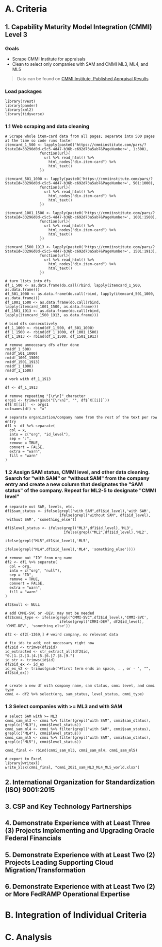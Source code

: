 # A. Criteria

## 1. Capability Maturity Model Integration (CMMI) Level 3
### Goals
- Scrape CMMI Institute for appraisals
- Clean to select only companies with SAM and CMMI ML3, ML4, and ML5
> Data can be found on [CMMI Institute, Published Appraisal Results](https://cmmiinstitute.com/pars/?StateId=c2c50afd-1884-4a85-9665-57d0a50a0e1c&PageNumber=1&Handler=ApplyFilters)


### Load packages
```{r cmmi}
library(rvest)
library(pander)
library(xml2)
library(tidyverse)
```

### 1.1 Web scraping and data cleaning
```{r }
# Scrape whole item-card data from all pages; separate into 500 pages at the time so code runs faster
itemcard_1_500 <- lapply(paste0('https://cmmiinstitute.com/pars/?StateId=33296d0d-c5c5-4d47-b36b-c692d73a5ab7&PageNumber=', 1:500),
                function(url){
                  url %>% read_html() %>% 
                    html_nodes("div.item-card") %>% 
                    html_text()
                })

itemcard_501_1000 <- lapply(paste0('https://cmmiinstitute.com/pars/?StateId=33296d0d-c5c5-4d47-b36b-c692d73a5ab7&PageNumber=', 501:1000),
                function(url){
                  url %>% read_html() %>% 
                    html_nodes("div.item-card") %>% 
                    html_text()
                })

itemcard_1001_1500 <- lapply(paste0('https://cmmiinstitute.com/pars/?StateId=33296d0d-c5c5-4d47-b36b-c692d73a5ab7&PageNumber=', 1001:1500),
                function(url){
                  url %>% read_html() %>% 
                    html_nodes("div.item-card") %>% 
                    html_text()
                })

itemcard_1500_1913 <- lapply(paste0('https://cmmiinstitute.com/pars/?StateId=33296d0d-c5c5-4d47-b36b-c692d73a5ab7&PageNumber=', 1501:1913),
                function(url){
                  url %>% read_html() %>% 
                    html_nodes("div.item-card") %>% 
                    html_text()
                })

# turn lists into dfs
df_1_500 <- as.data.frame(do.call(rbind, lapply(itemcard_1_500, as.data.frame)))
df_501_1000 <- as.data.frame(do.call(rbind, lapply(itemcard_501_1000, as.data.frame)))
df_1001_1500 <- as.data.frame(do.call(rbind, lapply(itemcard_1001_1500, as.data.frame)))
df_1501_1913 <- as.data.frame(do.call(rbind, lapply(itemcard_1500_1913, as.data.frame)))

# bind dfs consecutively
df_1_1000 <- rbind(df_1_500, df_501_1000)
df_1_1500 <- rbind(df_1_1000, df_1001_1500)
df_1_1913 <- rbind(df_1_1500, df_1501_1913)

# remove unnecesary dfs after done
rm(df_1_500)
rm(df_501_1000)
rm(df_1001_1500)
rm(df_1501_1913)
rm(df_1_1000)
rm(df_1_1500)

# work with df_1_1913

df <- df_1_1913

# remove repeating "[\r\n]" character
orgs1 <- trimws(gsub("[\r\n]", "", df$`X[[i]]`))
df$`X[[i]]` <- orgs1
colnames(df) <- "x"

# separate organization/company name from the rest of the text per row entry
df1 <- df %>% separate(
  col = x,
  into = c("org", "id_level"),
  sep = ":",
  remove = TRUE,
  convert = FALSE,
  extra = "warn",
  fill = "warn"
)
```


### 1.2 Assign SAM status, CMMI level, and other data cleaning. Search for "with SAM" or "without SAM" from the company entry and create a new column that designates the "SAM status" of the company. Repeat for ML2-5 to designate "CMMI level"
```{r}
# separate out SAM, levels, etc.
df1$sam_status <- ifelse(grepl("with SAM",df1$id_level),'with SAM',
                         ifelse(grepl("without SAM", df1$id_level), 'without SAM', 'something_else'))

df1$level_status <- ifelse(grepl("ML3",df1$id_level),'ML3',
                           ifelse(grepl("ML2",df1$id_level),'ML2',
                                  ifelse(grepl("ML5",df1$id_level),'ML5',
                                         ifelse(grepl("ML4",df1$id_level),'ML4', 'something_else'))))

# remove out "ID" from org name
df2 <- df1 %>% separate(
  col = org,
  into = c("org", "null"),
  sep = "ID",
  remove = TRUE,
  convert = FALSE,
  extra = "warn",
  fill = "warn"
)

df2$null <- NULL

# add CMMI-SVC or -DEV; may not be needed
df2$cmmi_type <- ifelse(grepl("CMMI-SVC",df2$id_level),'CMMI-SVC',
                         ifelse(grepl("CMMI-DEV", df2$id_level), 'CMMI-DEV', 'something_else'))

df2 <- df2[-1369,] # weird company, no relevant data

# fix ids to add; not necessary right now
df2$id <- trimws(df2$id)
id_extracted <- str_extract_all(df2$id, "0.|1.|2.|3.|4.|5.|6.|7.|8.|9.")
id_str <- trimws(id$id)
df2$id_ex <- id_ex
id_ex_v2 <- trimws(gsub("#first term ends in space, . , or - ", "", df2$id_ex))


# create a new df with company name, sam status, cmmi level, and cmmi type
cmmi <- df2 %>% select(org, sam_status, level_status, cmmi_type)
```


### 1.3 Select  companies with >= ML3 and with SAM
```{r}
# select SAM with >= ML3
cmmi_sam_ml3 <- cmmi %>% filter(grepl("with SAM", cmmi$sam_status), grepl(c("ML3"), cmmi$level_status))
cmmi_sam_ml4 <- cmmi %>% filter(grepl("with SAM", cmmi$sam_status), grepl(c("ML4"), cmmi$level_status))
cmmi_sam_ml5 <- cmmi %>% filter(grepl("with SAM", cmmi$sam_status), grepl(c("ML5"), cmmi$level_status))

cmmi_final <- rbind(cmmi_sam_ml3, cmmi_sam_ml4, cmmi_sam_ml5)

# export to Excel
library(writexl)
write_xlsx(cmmi_final, "cmmi_2021_sam_ML3_ML4_ML5_world.xlsx")
```

## 2. International Organization for Standardization (ISO) 9001:2015


## 3. CSP and Key Technology Partnerships


## 4. Demonstrate Experience with at Least Three (3) Projects Implementing and Upgrading Oracle Federal Financials


## 5. Demonstrate Experience with at Least Two (2) Projects Leading Supporting Cloud Migration/Transformation

## 6. Demonstrate Experience with at Least Two (2) or More FedRAMP Operational Expertise

# B. Integration of Individual Criteria

# C. Analysis



